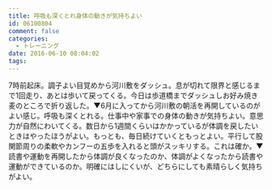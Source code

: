 ```yaml
---
title: 呼吸も深くとれ身体の動きが気持ちよい
id: 06100804
comment: false
categories:
  - トレーニング
date: 2016-06-10 08:04:02
tags:
---
```


7時前起床。調子よい目覚めから河川敷をダッシュ。息が切れて限界と感じるまで1回走り、あとは歩いて戻ってくる。今日は歩道橋までダッシュしお好み焼き麦のところで折り返した。▼6月に入ってから河川敷の朝活を再開しているのがよい感じ。呼吸も深くとれる。仕事中や家事での身体の動きが気持ちよい。意思力が自然にわいてくる。数日から1週間くらいはかかっているが体調を戻したいときはやったほうがよい。もっとも、毎日続けていくともっとよい。平行して股関節周りの柔軟やカンフーの五歩を入れると頭がスッキリする。これは確か。▼読書や運動を再開したから体調が良くなったのか、体調がよくなったから読書や運動ができているのか。明確にはしにくいが、どちらにしても素晴らしく気持ちがよい。